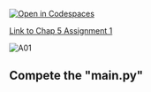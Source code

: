 [![Open in Codespaces](https://classroom.github.com/assets/launch-codespace-2972f46106e565e64193e422d61a12cf1da4916b45550586e14ef0a7c637dd04.svg)](https://classroom.github.com/open-in-codespaces?assignment_repo_id=15362460)

[Link to Chap 5 Assignment 1](https://docs.google.com/presentation/d/1r3h2R9JwK9HK_U2Ia-zncL0BSjHV6Giu6ugNJ6yZpgc/edit#slide=id.g1219ddca117_0_6)

![A01](https://nimbus-screenshots.s3.amazonaws.com/s/9528d8bafeb76b1a69607213a629242c.png)

## Compete the "main.py"


